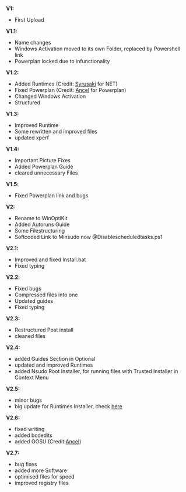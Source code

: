 **V1:** 
- First Upload

**V1.1:**
- Name changes
- Windows Activation moved to its own Folder, replaced by Powershell link
- Powerplan locked due to infunctionality

**V1.2:**
- Added Runtimes (Credit: [Syrusaki](https://github.com/Syrusaki) for NET)
- Fixed Powerplan (Credit: [Ancel](https://github.com/ancel1x) for Powerplan)
- Changed Windows Activation
- Structured

**V1.3:**
- Improved Runtime
- Some rewritten and improved files
- updated xperf

**V1.4:**
- Important Picture Fixes
- Added Powerplan Guide
- cleared unnecessary Files

**V1.5:**
- Fixed Powerplan link and bugs

**V2:**
- Rename to WinOptiKit
- Added Autoruns Guide
- Some Filestructuring
- Softcoded Link to Minsudo now @Disablescheduledtasks.ps1

**V2.1:**
- Improved and fixed Install.bat
- Fixed typing

**V2.2:**
- Fixed bugs
- Compressed files into one
- Updated guides
- Fixed typing

**V2.3:**
- Restructured Post install
- cleaned files

**V2.4:**
- added Guides Section in Optional
- updated and improved Runtimes
- added Nsudo Root Installer, for running files with Trusted Installer in Context Menu

**V2.5:**
- minor bugs
- big update for Runtimes Installer, check [here](https://github.com/HardwareGeiler/Runtimes/releases/tag/V1.4)

**V2.6:**
- fixed writing
- added bcdedits
- added OOSU (Credit:[Ancel](https://github.com/ancel1x))

**V2.7:**
- bug fixes
- added more Software
- optimised files for speed
- improved registry files
